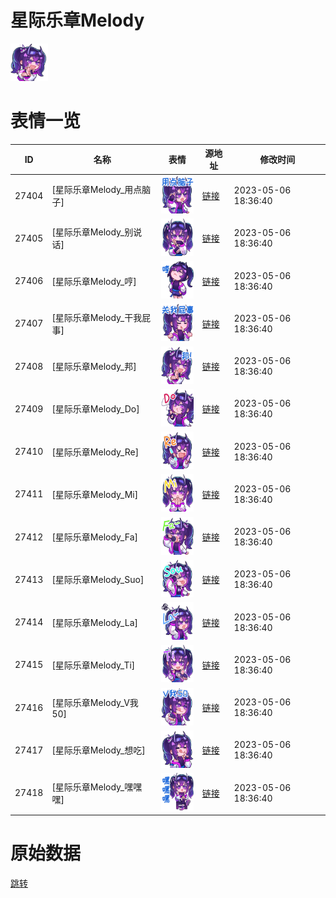 # 星际乐章Melody

<img src="./cover.png" height="60" alt="cover" />

# 表情一览

|ID|名称|表情|源地址|修改时间|
|----|----|----|----|----|
|27404|[星际乐章Melody_用点脑子]|<img src="./pic/027404_%5B星际乐章Melody_用点脑子%5D.png" height="60" alt="用点脑子"/>|[链接](https://i0.hdslb.com/bfs/garb/2f334fc9d12297cab80a682fbc8f498c8da34e40.png)|2023-05-06 18:36:40|
|27405|[星际乐章Melody_别说话]|<img src="./pic/027405_%5B星际乐章Melody_别说话%5D.png" height="60" alt="别说话"/>|[链接](https://i0.hdslb.com/bfs/garb/41fdc2391b674478d7781ae2691278e44a9d20ab.png)|2023-05-06 18:36:40|
|27406|[星际乐章Melody_哼]|<img src="./pic/027406_%5B星际乐章Melody_哼%5D.png" height="60" alt="哼"/>|[链接](https://i0.hdslb.com/bfs/garb/5e350942aef4b4bae9457a7943445ed6ae732976.png)|2023-05-06 18:36:40|
|27407|[星际乐章Melody_干我屁事]|<img src="./pic/027407_%5B星际乐章Melody_干我屁事%5D.png" height="60" alt="干我屁事"/>|[链接](https://i0.hdslb.com/bfs/garb/35c67c8f1d1a96791a72298c46a9f9baf3c5c1d8.png)|2023-05-06 18:36:40|
|27408|[星际乐章Melody_邦]|<img src="./pic/027408_%5B星际乐章Melody_邦%5D.png" height="60" alt="邦"/>|[链接](https://i0.hdslb.com/bfs/garb/9eff960645574f66ace0dc9d1028882d667e9014.png)|2023-05-06 18:36:40|
|27409|[星际乐章Melody_Do]|<img src="./pic/027409_%5B星际乐章Melody_Do%5D.png" height="60" alt="Do"/>|[链接](https://i0.hdslb.com/bfs/garb/28908a91639d3f71615f51ddc5c18ce38f328c6b.png)|2023-05-06 18:36:40|
|27410|[星际乐章Melody_Re]|<img src="./pic/027410_%5B星际乐章Melody_Re%5D.png" height="60" alt="Re"/>|[链接](https://i0.hdslb.com/bfs/garb/260d8c1bb60a26eff9d9cb4459f146a7a95ca90d.png)|2023-05-06 18:36:40|
|27411|[星际乐章Melody_Mi]|<img src="./pic/027411_%5B星际乐章Melody_Mi%5D.png" height="60" alt="Mi"/>|[链接](https://i0.hdslb.com/bfs/garb/450b72e8c8d14c94687f142be691aad126f4b60c.png)|2023-05-06 18:36:40|
|27412|[星际乐章Melody_Fa]|<img src="./pic/027412_%5B星际乐章Melody_Fa%5D.png" height="60" alt="Fa"/>|[链接](https://i0.hdslb.com/bfs/garb/ce278f2fee0de89a03390f089389fa1d7d8155e7.png)|2023-05-06 18:36:40|
|27413|[星际乐章Melody_Suo]|<img src="./pic/027413_%5B星际乐章Melody_Suo%5D.png" height="60" alt="Suo"/>|[链接](https://i0.hdslb.com/bfs/garb/00fc65baf763d98494acbdcb09e7947e9850afeb.png)|2023-05-06 18:36:40|
|27414|[星际乐章Melody_La]|<img src="./pic/027414_%5B星际乐章Melody_La%5D.png" height="60" alt="La"/>|[链接](https://i0.hdslb.com/bfs/garb/2da67ddf1c90ab02f3e71d98d93e019f69b1aaaa.png)|2023-05-06 18:36:40|
|27415|[星际乐章Melody_Ti]|<img src="./pic/027415_%5B星际乐章Melody_Ti%5D.png" height="60" alt="Ti"/>|[链接](https://i0.hdslb.com/bfs/garb/dd10fcc022ecf1357aeb2fff12f5d22496dcc2a9.png)|2023-05-06 18:36:40|
|27416|[星际乐章Melody_V我50]|<img src="./pic/027416_%5B星际乐章Melody_V我50%5D.png" height="60" alt="V我50"/>|[链接](https://i0.hdslb.com/bfs/garb/35d75ab244d273591a8508cacfbb7e5d19a75a22.png)|2023-05-06 18:36:40|
|27417|[星际乐章Melody_想吃]|<img src="./pic/027417_%5B星际乐章Melody_想吃%5D.png" height="60" alt="想吃"/>|[链接](https://i0.hdslb.com/bfs/garb/1b0364f90272037930f8479955232a62888ab048.png)|2023-05-06 18:36:40|
|27418|[星际乐章Melody_嘿嘿嘿]|<img src="./pic/027418_%5B星际乐章Melody_嘿嘿嘿%5D.png" height="60" alt="嘿嘿嘿"/>|[链接](https://i0.hdslb.com/bfs/garb/d09d8df84b231e36eb3c9ea00aec4585dd44509b.png)|2023-05-06 18:36:40|

# 原始数据

[跳转](./raw.json)

